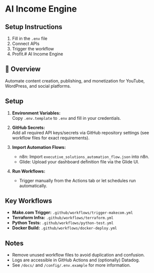 # AI Income Engine

## Setup Instructions
1. Fill in the `.env` file
2. Connect APIs
3. Trigger the workflow
4. Profit.# AI Income Engine

## 🚀 Overview

Automate content creation, publishing, and monetization for YouTube, WordPress, and social platforms.

## Setup

1. **Environment Variables:**  
   Copy `.env.template` to `.env` and fill in your credentials.

2. **GitHub Secrets:**  
   Add all required API keys/secrets via GitHub repository settings (see workflow files for exact requirements).

3. **Import Automation Flows:**  
   - n8n: Import `executive_solutions_automation_flow.json` into n8n.
   - Glide: Upload your dashboard definition file via the Glide UI.

4. **Run Workflows:**  
   - Trigger manually from the Actions tab or let schedules run automatically.

## Key Workflows

- **Make.com Trigger:** `.github/workflows/trigger-makecom.yml`
- **Terraform Infra:** `.github/workflows/terraform.yml`
- **Python Tests:** `.github/workflows/python-test.yml`
- **Docker Build:** `.github/workflows/docker-deploy.yml`

## Notes

- Remove unused workflow files to avoid duplication and confusion.
- Logs are accessible in GitHub Actions and (optionally) Datadog.
- See `/docs/` and `/config/.env.example` for more information.
